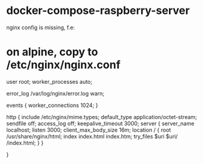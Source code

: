 # docker-compose-raspberry-server

nginx config is missing, f.e:

# on alpine, copy to /etc/nginx/nginx.conf
user                            root;
worker_processes                auto;

error_log                       /var/log/nginx/error.log warn;

events {
    worker_connections          1024;
}

http {
    include                     /etc/nginx/mime.types;
    default_type                application/octet-stream;
    sendfile                    off;
    access_log                  off;
    keepalive_timeout           3000;
    server {
        server_name             localhost;
        listen                  3000;
        client_max_body_size    16m;
        location / {
            root                    /usr/share/nginx/html;
            index                   index.html index.htm;
            try_files               $uri $uri/ /index.html;
        }
    }

}
